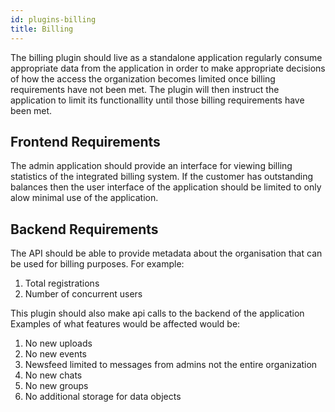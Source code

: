 ```yaml
---
id: plugins-billing
title: Billing
---
```


The billing plugin should live as a standalone application regularly consume appropriate data from the application in order to make appropriate decisions of how the access the organization becomes limited once billing requirements have not been met. The plugin will then instruct the application to limit its functionallity until those billing requirements have been met.

## Frontend Requirements
The admin application should provide an interface for viewing billing statistics of the integrated billing system. 
If the customer has outstanding balances then the user interface of the application should be limited to only alow minimal use of the application.


## Backend Requirements

The API should be able to provide metadata about the organisation that can be used for billing purposes. For example:
1. Total registrations
2. Number of concurrent users


This plugin should also make api calls to the backend of the application
Examples of what features would be affected would be:

1. No new uploads
1. No new events
1. Newsfeed limited to messages from admins not the entire organization
1. No new chats
1. No new groups
1. No additional storage for data objects


